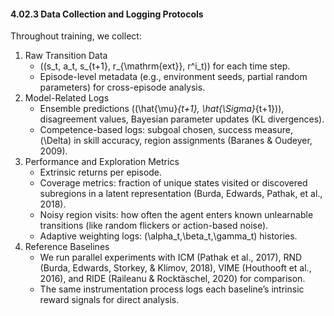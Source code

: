 #### 4.02.3 Data Collection and Logging Protocols

Throughout training, we collect:
1. Raw Transition Data
   - \((s_t, a_t, s_{t+1}, r_{\mathrm{ext}}, r^i_t)\) for each time step.
   - Episode-level metadata (e.g., environment seeds, partial random parameters) for cross-episode analysis.
2. Model-Related Logs
   - Ensemble predictions (\(\hat{\mu}_{t+1}, \hat{\Sigma}_{t+1}\)), disagreement values, Bayesian parameter updates (KL divergences).
   - Competence-based logs: subgoal chosen, success measure, \(\Delta\) in skill accuracy, region assignments (Baranes & Oudeyer, 2009).
3. Performance and Exploration Metrics
   - Extrinsic returns per episode.
   - Coverage metrics: fraction of unique states visited or discovered subregions in a latent representation (Burda, Edwards, Pathak, et al., 2018).
   - Noisy region visits: how often the agent enters known unlearnable transitions (like random flickers or action-based noise).
   - Adaptive weighting logs: \(\alpha_t,\beta_t,\gamma_t\) histories.
4. Reference Baselines
   - We run parallel experiments with ICM (Pathak et al., 2017), RND (Burda, Edwards, Storkey, & Klimov, 2018), VIME (Houthooft et al., 2016), and RIDE (Raileanu & Rocktäschel, 2020) for comparison.
   - The same instrumentation process logs each baseline’s intrinsic reward signals for direct analysis.

